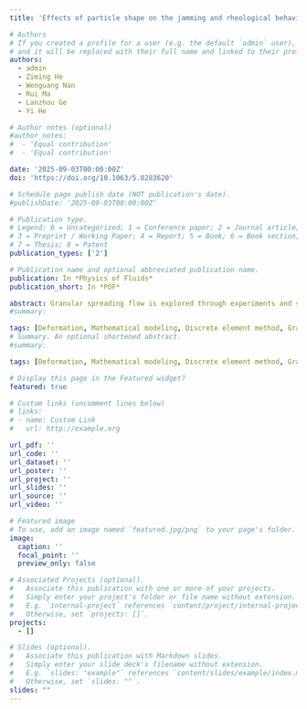 ```yaml
---
title: 'Effects of particle shape on the jamming and rheological behavior of granular spreading flow'

# Authors
# If you created a profile for a user (e.g. the default `admin` user), write the username (folder name) here
# and it will be replaced with their full name and linked to their profile.
authors:
  - admin
  - Ziming He
  - Wenguang Nan
  - Rui Ma
  - Lanzhou Ge
  - Yi He

# Author notes (optional)
#author_notes:
#  - 'Equal contribution'
#  - 'Equal contribution'

date: '2025-09-03T00:00:00Z'
doi: 'https://doi.org/10.1063/5.0283620'

# Schedule page publish date (NOT publication's date).
#publishDate: '2025-09-03T00:00:00Z'

# Publication type.
# Legend: 0 = Uncategorized; 1 = Conference paper; 2 = Journal article;
# 3 = Preprint / Working Paper; 4 = Report; 5 = Book; 6 = Book section;
# 7 = Thesis; 8 = Patent
publication_types: ['2']

# Publication name and optional abbreviated publication name.
publication: In *Physics of Fluids*
publication_short: In *POF*

abstract: Granular spreading flow is explored through experiments and simulations using the discrete element method (DEM), in which a particle heap on a base is spread through a narrow gap by a moving blade, with the formation of a thin layer on the base. A large rolling friction is used for spherical particles in the DEM simulation, for which a similar flowability as angular particles could be obtained. The results show that different styles of empty patches could be formed on the base, which are related to the spatial structure of intermittent jamming. High localized stress generated during the survival period of jamming could even induce the breakage of particles in brittle material. Interlocking between the particles and the blade or the base is important for mechanical jamming, and the critical gap size for the particle flow without any jamming events increases when the particles with a strong rolling resistance are involved. The shear band mainly exists in the bottleneck region, and its velocity distribution could be well described by the Gauss error function as used in the split-bottom Couette cell. The width of the shear band of angular particles is much restricted by the stationary base when the gap size is small. A separation point exists in the bottleneck region in terms of particle vertical velocity, and its position is related to the blade tip. Because of the combined effects of blade shearing and bottleneck effect, the bulk friction coefficient in this work is larger than that of a traditional shearing flow system.
#summary: 

tags: [Deformation, Mathematical modeling, Discrete element method, Granular flow, Rheology and fluid dynamics, Rheological properties]
# Summary. An optional shortened abstract.
#summary: 

tags: [Deformation, Mathematical modeling, Discrete element method, Granular flow, Rheology and fluid dynamics, Rheological properties]

# Display this page in the Featured widget?
featured: true

# Custom links (uncomment lines below)
# links:
# - name: Custom Link
#   url: http://example.org

url_pdf: ''
url_code: ''
url_dataset: ''
url_poster: ''
url_project: ''
url_slides: ''
url_source: ''
url_video: ''

# Featured image
# To use, add an image named `featured.jpg/png` to your page's folder.
image:
  caption: ''
  focal_point: ''
  preview_only: false

# Associated Projects (optional).
#   Associate this publication with one or more of your projects.
#   Simply enter your project's folder or file name without extension.
#   E.g. `internal-project` references `content/project/internal-project/index.md`.
#   Otherwise, set `projects: []`.
projects:
  - []

# Slides (optional).
#   Associate this publication with Markdown slides.
#   Simply enter your slide deck's filename without extension.
#   E.g. `slides: "example"` references `content/slides/example/index.md`.
#   Otherwise, set `slides: ""`.
slides: ""
---
```


